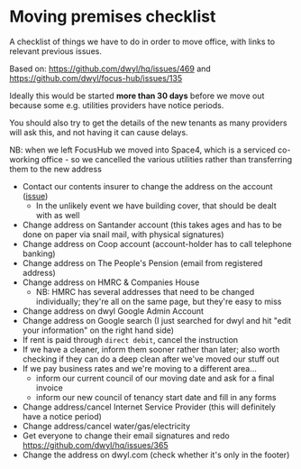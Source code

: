 # Moving premises checklist

A checklist of things we have to do in order to move office, with links to relevant previous issues.

Based on: https://github.com/dwyl/hq/issues/469 and https://github.com/dwyl/focus-hub/issues/135

Ideally this would be started **more than 30 days** before we move out because some e.g. utilities providers have notice periods.

You should also try to get the details of the new tenants as many providers will ask this, and not having it can cause delays.

NB: when we left FocusHub we moved into Space4, which is a serviced co-working office - so we cancelled the various utilities rather than transferring them to the new address

* Contact our contents insurer to change the address on the account ([issue](https://github.com/dwyl/hq/issues/256))
  * In the unlikely event we have building cover, that should be dealt with as well
* Change address on Santander account (this takes ages and has to be done on paper via snail mail, with physical signatures)
* Change address on Coop account (account-holder has to call telephone banking)
* Change address on The People's Pension (email from registered address)
* Change address on HMRC & Companies House
  * NB: HMRC has several addresses that need to be changed individually; they're all on the same page, but they're easy to miss
* Change address on dwyl Google Admin Account
* Change address on Google search (I just searched for dwyl and hit "edit your information" on the right hand side)
* If rent is paid through `direct debit`, cancel the instruction
* If we have a cleaner, inform them sooner rather than later; also worth checking if they can do a deep clean after we've moved our stuff out
* If we pay business rates and we're moving to a different area...
  * inform our current council of our moving date and ask for a final invoice
  * inform our new council of tenancy start date and fill in any forms
* Change address/cancel Internet Service Provider (this will definitely have a notice period)
* Change address/cancel water/gas/electricity
* Get everyone to change their email signatures and redo https://github.com/dwyl/hq/issues/365
* Change the address on dwyl.com (check whether it's only in the footer)
